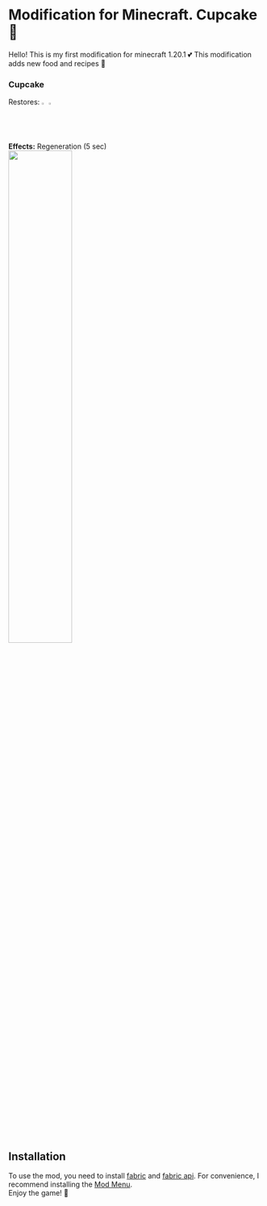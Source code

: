 # Modification for Minecraft. Cupcake 🧁

Hello! This is my first modification for minecraft 1.20.1
💕
This modification adds new food and recipes 🍰
### Cupcake 
Restores:
<img width="2%" src="https://static.wikia.nocookie.net/minecraft_gamepedia/images/5/50/Half_Hunger_%28icon%29.png">
<img width="2%" src="https://static.wikia.nocookie.net/minecraft_gamepedia/images/c/c4/Hunger_%28icon%29.png"> \
**Effects:** Regeneration (5 sec)\
<img width="50%" src="https://i.postimg.cc/j27LQKwv/2024-06-03-194953375.png">

## Installation
To use the mod, you need to install [fabriс](https://fabricmc.net/use/installer/) and [fabric api](https://www.curseforge.com/minecraft/mc-mods/fabric-api). For convenience, I recommend installing the [Mod Menu](https://www.curseforge.com/minecraft/mc-mods/modmenu).\
Enjoy the game! 💖
